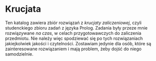 # Krucjata

Ten katalog zawiera zbiór rozwiązań z *krucjaty zaliczeniowej*, czyli studenckiego zbioru zadań z języka Prolog.
Zadania były przeze mnie rozwiązywane *na czas*, w celach przygotowawczych do zaliczenia przedmiotu. Nie należy więc spodziewać się po tych rozwiązaniach jakiejkolwiek jakości i czytelności. Zostawiam jedynie dla osób, które są zainteresowane rozwiązaniem i mają problem, żeby dojść do niego samodzielnie.


